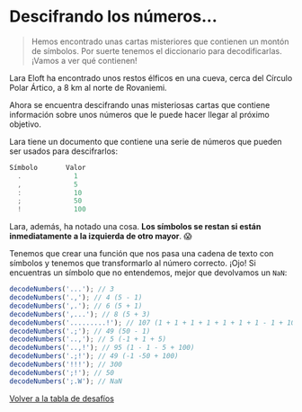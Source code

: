 # Descifrando los números...

> Hemos encontrado unas cartas misteriores que contienen un montón de símbolos. Por suerte tenemos el diccionario para decodificarlas. ¡Vamos a ver qué contienen!

Lara Eloft ha encontrado unos restos élficos en una cueva, cerca del Círculo Polar Ártico, a 8 km al norte de Rovaniemi.

Ahora se encuentra descifrando unas misteriosas cartas que contiene información sobre unos números que le puede hacer llegar al próximo objetivo.

Lara tiene un documento que contiene una serie de números que pueden ser usados para descifrarlos:

```javascript
Símbolo       Valor
  .             1
  ,             5
  :             10
  ;             50
  !             100
```

Lara, además, ha notado una cosa. **Los símbolos se restan si están inmediatamente a la izquierda de otro mayor**. 😱

Tenemos que crear una función que nos pasa una cadena de texto con símbolos y tenemos que transformarlo al número correcto. ¡Ojo! Si encuentras un símbolo que no entendemos, mejor que devolvamos un `NaN`:

```javascript
decodeNumbers('...'); // 3
decodeNumbers('.,'); // 4 (5 - 1)
decodeNumbers(',.'); // 6 (5 + 1)
decodeNumbers(',...'); // 8 (5 + 3)
decodeNumbers('.........!'); // 107 (1 + 1 + 1 + 1 + 1 + 1 + 1 - 1 + 100)
decodeNumbers('.;'); // 49 (50 - 1)
decodeNumbers('..,'); // 5 (-1 + 1 + 5)
decodeNumbers('..,!'); // 95 (1 - 1 - 5 + 100)
decodeNumbers('.;!'); // 49 (-1 -50 + 100)
decodeNumbers('!!!'); // 300
decodeNumbers(';!'); // 50
decodeNumbers(';.W'); // NaN
```


[Volver a la tabla de desafíos](/README.md)
